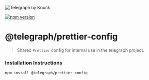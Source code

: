 ![Telegraph by Knock](https://github.com/knocklabs/telegraph/assets/29106675/11a9e54e-2388-4c5d-9769-16099c5de9dc)

[![npm version](https://img.shields.io/npm/v/@telegraph/prettier-config.svg)](https://www.npmjs.com/package/@telegraph/prettier-config)

# @telegraph/prettier-config
> Shared `Prettier` config for internal use in the telegraph project.


### Installation Instructions

```
npm install @telegraph/prettier-config
```

